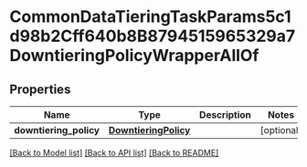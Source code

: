 # CommonDataTieringTaskParams5c1d98b2Cff640b8B8794515965329a7DowntieringPolicyWrapperAllOf


## Properties
Name | Type | Description | Notes
------------ | ------------- | ------------- | -------------
**downtiering_policy** | [**DowntieringPolicy**](DowntieringPolicy.md) |  | [optional] 

[[Back to Model list]](../README.md#documentation-for-models) [[Back to API list]](../README.md#documentation-for-api-endpoints) [[Back to README]](../README.md)


